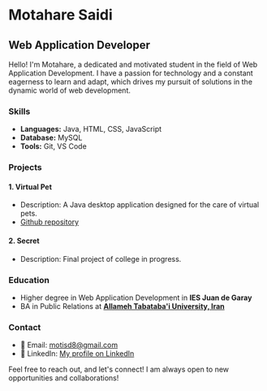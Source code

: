 # Motahare Saidi

## Web Application Developer

Hello! I'm Motahare, a dedicated and motivated student in the field of Web
Application Development. I have a passion for technology and a constant eagerness
to learn and adapt, which drives my pursuit of solutions in the dynamic world
of web development.

### Skills

- **Languages:** Java, HTML, CSS, JavaScript
- **Database:** MySQL
- **Tools:** Git, VS Code

### Projects

#### 1. Virtual Pet

- Description: A Java desktop application designed for the care of virtual pets.
- [Github repository](https://github.com/motisaa/VirtualPet_FinalJavaProject)

#### 2. Secret

- Description: Final project of college in progress.

### Education

- Higher degree in Web Application Development in **IES Juan de Garay**
- BA in Public Relations at [**Allameh Tabataba'i University, Iran**](https://atu.ac.ir/en/page/1389/about-atu)

### Contact

- 📧 Email: <motisd8@gmail.com>
- 🔗 LinkedIn: [My profile on LinkedIn](https://www.linkedin.com/in/motahare-saidi/)

Feel free to reach out, and let's connect! I am always open to new opportunities
and collaborations!
